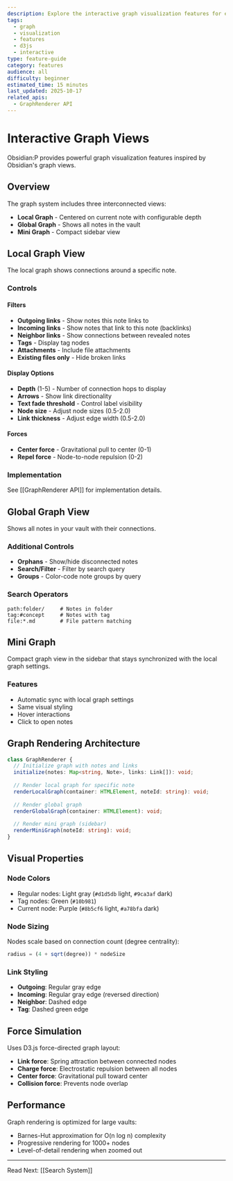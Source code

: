 ```yaml
---
description: Explore the interactive graph visualization features for exploring note connections
tags:
  - graph
  - visualization
  - features
  - d3js
  - interactive
type: feature-guide
category: features
audience: all
difficulty: beginner
estimated_time: 15 minutes
last_updated: 2025-10-17
related_apis:
  - GraphRenderer API
---
```


# Interactive Graph Views

Obsidian:P provides powerful graph visualization features inspired by Obsidian's graph views.

## Overview

The graph system includes three interconnected views:
- **Local Graph** - Centered on current note with configurable depth
- **Global Graph** - Shows all notes in the vault
- **Mini Graph** - Compact sidebar view

## Local Graph View

The local graph shows connections around a specific note.

### Controls

#### Filters
- **Outgoing links** - Show notes this note links to
- **Incoming links** - Show notes that link to this note (backlinks)
- **Neighbor links** - Show connections between revealed notes
- **Tags** - Display tag nodes
- **Attachments** - Include file attachments
- **Existing files only** - Hide broken links

#### Display Options
- **Depth** (1-5) - Number of connection hops to display
- **Arrows** - Show link directionality
- **Text fade threshold** - Control label visibility
- **Node size** - Adjust node sizes (0.5-2.0)
- **Link thickness** - Adjust edge width (0.5-2.0)

#### Forces
- **Center force** - Gravitational pull to center (0-1)
- **Repel force** - Node-to-node repulsion (0-2)

### Implementation

See [[GraphRenderer API]] for implementation details.

## Global Graph View

Shows all notes in your vault with their connections.

### Additional Controls

- **Orphans** - Show/hide disconnected notes
- **Search/Filter** - Filter by search query
- **Groups** - Color-code note groups by query

### Search Operators

```
path:folder/     # Notes in folder
tag:#concept     # Notes with tag
file:*.md        # File pattern matching
```

## Mini Graph

Compact graph view in the sidebar that stays synchronized with the local graph settings.

### Features
- Automatic sync with local graph settings
- Same visual styling
- Hover interactions
- Click to open notes

## Graph Rendering Architecture

```typescript
class GraphRenderer {
  // Initialize graph with notes and links
  initialize(notes: Map<string, Note>, links: Link[]): void;
  
  // Render local graph for specific note
  renderLocalGraph(container: HTMLElement, noteId: string): void;
  
  // Render global graph
  renderGlobalGraph(container: HTMLElement): void;
  
  // Render mini graph (sidebar)
  renderMiniGraph(noteId: string): void;
}
```

## Visual Properties

### Node Colors
- Regular nodes: Light gray (`#d1d5db` light, `#9ca3af` dark)
- Tag nodes: Green (`#10b981`)
- Current node: Purple (`#8b5cf6` light, `#a78bfa` dark)

### Node Sizing
Nodes scale based on connection count (degree centrality):
```javascript
radius = (4 + sqrt(degree)) * nodeSize
```

### Link Styling
- **Outgoing**: Regular gray edge
- **Incoming**: Regular gray edge (reversed direction)
- **Neighbor**: Dashed edge
- **Tag**: Dashed green edge

## Force Simulation

Uses D3.js force-directed graph layout:
- **Link force**: Spring attraction between connected nodes
- **Charge force**: Electrostatic repulsion between all nodes
- **Center force**: Gravitational pull toward center
- **Collision force**: Prevents node overlap

## Performance

Graph rendering is optimized for large vaults:
- Barnes-Hut approximation for O(n log n) complexity
- Progressive rendering for 1000+ nodes
- Level-of-detail rendering when zoomed out

---

Read Next: [[Search System]]

